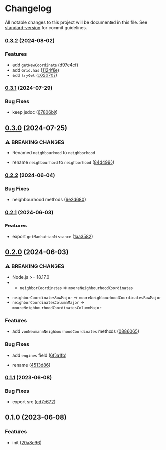 # Changelog

All notable changes to this project will be documented in this file. See [standard-version](https://github.com/conventional-changelog/standard-version) for commit guidelines.

### [0.3.2](https://github.com/BlackGlory/extra-grid/compare/v0.3.1...v0.3.2) (2024-08-02)


### Features

* add `getNewCoordinate` ([d97e4cf](https://github.com/BlackGlory/extra-grid/commit/d97e4cfbf1996acdaf2d2a206e09c5f4c8401d07))
* add `Grid.has` ([1124f8e](https://github.com/BlackGlory/extra-grid/commit/1124f8ed5f605a9b45ab41c0333941a215266942))
* add `tryGet` ([c626702](https://github.com/BlackGlory/extra-grid/commit/c6267024185bbbb94aead76edbeb6144ead994dc))

### [0.3.1](https://github.com/BlackGlory/extra-grid/compare/v0.3.0...v0.3.1) (2024-07-29)


### Bug Fixes

* keep jsdoc ([67806b9](https://github.com/BlackGlory/extra-grid/commit/67806b9c7ced572273736c77b59ad0d9992de4b2))

## [0.3.0](https://github.com/BlackGlory/extra-grid/compare/v0.2.2...v0.3.0) (2024-07-25)


### ⚠ BREAKING CHANGES

* Renamed `neighbourhood` to `neighborhood`

* rename `neighbourhood` to `neighborhood` ([84d4996](https://github.com/BlackGlory/extra-grid/commit/84d4996fb1c89b09ead49349b44225713a88cada))

### [0.2.2](https://github.com/BlackGlory/extra-grid/compare/v0.2.1...v0.2.2) (2024-06-04)


### Bug Fixes

* neighbourhood methods ([6e2d680](https://github.com/BlackGlory/extra-grid/commit/6e2d68085e3b5f5405df29a68632bd7f904d5385))

### [0.2.1](https://github.com/BlackGlory/extra-grid/compare/v0.2.0...v0.2.1) (2024-06-03)


### Features

* export `getManhattanDistance` ([1aa3582](https://github.com/BlackGlory/extra-grid/commit/1aa35821f0f43425bf56d0a492119da5d448e2ee))

## [0.2.0](https://github.com/BlackGlory/extra-grid/compare/v0.1.1...v0.2.0) (2024-06-03)


### ⚠ BREAKING CHANGES

* Node.js >= 18.17.0
* - `neighborCoordinates` => `mooreNeighbourhoodCoordinates`
- `neighborCoordinatesRowMajor` => `mooreNeighbourhoodCoordinatesRowMajor`
- `neighborCoordinatesColumnMajor` => `mooreNeighbourhoodCoordinatesColumnMajor`

### Features

* add `vonNeumannNeighbourhoodCoordinates` methods ([0886065](https://github.com/BlackGlory/extra-grid/commit/08860657d0fbae4a5271fa421c36c0ad7f0b3463))


### Bug Fixes

* add `engines` field ([6f6a1fb](https://github.com/BlackGlory/extra-grid/commit/6f6a1fb31ab1bdcae608b78a6e591462b0b08581))


* rename ([4513d86](https://github.com/BlackGlory/extra-grid/commit/4513d86024b52e8ee89a032068b34c0f75425eb6))

### [0.1.1](https://github.com/BlackGlory/extra-grid/compare/v0.1.0...v0.1.1) (2023-06-08)


### Bug Fixes

* export src ([cd7c672](https://github.com/BlackGlory/extra-grid/commit/cd7c672395299420594c3bca8423f50dea4ca6ba))

## 0.1.0 (2023-06-08)


### Features

* init ([20a8e96](https://github.com/BlackGlory/extra-grid/commit/20a8e96c0c6d42d623c6c803def0ecb6afdf1043))
